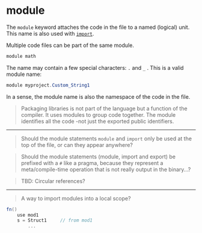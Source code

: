 # module

The `module` keyword attaches the code in the file to a named (logical) unit. This name is also used with [`import`](import.md).

Multiple code files can be part of the same module.

```C#
module math
```

The name may contain a few special characters: `.` and `_` .
This is a valid module name:

```C#
module myproject.Custom_String1
```

In a sense, the module name is also the namespace of the code in the file.

> Packaging libraries is not part of the language but a function of the compiler. It uses modules to group code together. The module identifies all the code -not just the exported public identifiers.

---

> Should the module statements `module` and `import` only be used at the top of the file, or can they appear anywhere?

> Should the module statements (module, import and export) be prefixed with a `#` like a pragma, because they represent a meta/compile-time operation that is not really output in the binary...?

> TBD: Circular references?

---

> A way to import modules into a local scope?

```csharp
fn()
    use mod1
    s = Struct1     // from mod1
        ...
```
